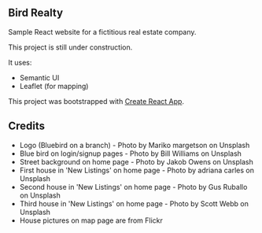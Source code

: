
## Bird Realty

Sample React website for a fictitious real estate company.

This project is still under construction.

It uses:

- Semantic UI
- Leaflet (for mapping)


This project was bootstrapped with [Create React App](https://github.com/facebook/create-react-app).


## Credits

- Logo (Bluebird on a branch) - Photo by Mariko margetson on Unsplash
- Blue bird on login/signup pages - Photo by Bill Williams on Unsplash
- Street background on home page - Photo by Jakob Owens on Unsplash
- First house in 'New Listings' on home page - Photo by adriana carles on Unsplash
- Second house in 'New Listings' on home page - Photo by Gus Ruballo on Unsplash
- Third house in 'New Listings' on home page - Photo by Scott Webb on Unsplash
- House pictures on map page are from Flickr

